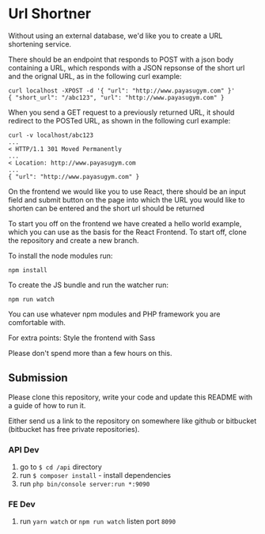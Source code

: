 # Url Shortner

Without using an external database, we'd like you to create a URL shortening service. 

There should be an endpoint that responds to POST with a json body containing a URL, which responds with a JSON repsonse of the short url and the orignal URL, as in the following curl example:

~~~
curl localhost -XPOST -d '{ "url": "http://www.payasugym.com" }'
{ "short_url": "/abc123", "url": "http://www.payasugym.com" }
~~~
When you send a GET request to a previously returned URL, it should redirect to the POSTed URL, as shown in the following curl example:

~~~
curl -v localhost/abc123
...
< HTTP/1.1 301 Moved Permanently
...
< Location: http://www.payasugym.com
...
{ "url": "http://www.payasugym.com" }
~~~
On the frontend we would like you to use React, there should be an input field and submit button on the page into which the URL you would like to shorten can be entered and the short url should be returned 

To start you off on the frontend we have created a hello world example, which you can use as the basis for the React Frontend.
To start off, clone the repository and create a new branch.

To install the node modules run:
~~~
npm install
~~~

To create the JS bundle and run the watcher run:
~~~
npm run watch
~~~

You can use whatever npm modules and PHP framework you are comfortable with. 

For extra points: Style the frontend with Sass

Please don't spend more than a few hours on this.

## Submission

Please clone this repository, write your code and update this README with a guide of how to run it.

Either send us a link to the repository on somewhere like github or bitbucket (bitbucket has free private repositories).


### API Dev

1. go to `$ cd /api` directory
2. run `$ composer install` - install dependencies
3. run `php bin/console server:run *:9090`


### FE Dev

1. run `yarn watch` or `npm run watch` listen port `8090`


